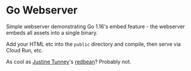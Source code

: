 # Go Webserver

Simple webserver demonstrating Go 1.16's embed feature - the webserver embeds all assets into a single binary.

Add your HTML etc into the `public` directory and compile, then serve via Cloud Run, etc.


As cool as [Justine Tunney](https://justine.lol/)'s [redbean](https://redbean.dev/)? Probably not.